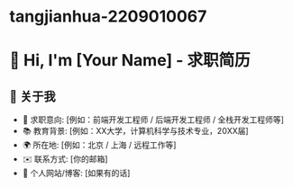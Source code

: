 # tangjianhua-2209010067

# 👋 Hi, I'm [Your Name] - 求职简历

## 🚀 关于我
- 💼 求职意向: [例如：前端开发工程师 / 后端开发工程师 / 全栈开发工程师等]
- 📚 教育背景: [例如：XX大学，计算机科学与技术专业，20XX届]
- 🌍 所在地: [例如：北京 / 上海 / 远程工作等]
- ✉️ 联系方式: [你的邮箱]
- 🔗 个人网站/博客: [如果有的话]
